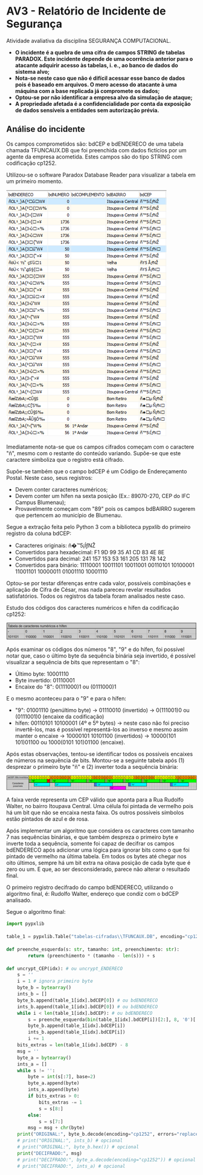 # AV3 - Relatório de Incidente de Segurança

Atividade avaliativa da disciplina SEGURANÇA COMPUTACIONAL.

- **O incidente é a quebra de uma cifra de campos STRING de tabelas PARADOX. Este incidente depende de uma ocorrência anterior para o atacante adquirir acesso às tabelas, i. e., ao banco de dados do sistema alvo;**
- **Nota-se neste caso que não é difícil acessar esse banco de dados pois é baseado em arquivos. O mero acesso do atacante à uma máquina com a base replicada já compromete os dados;**
- **Optou-se por não identificar a empresa alvo da simulação de ataque;**
- **A propriedade afetada é a confidencialidade por conta da exposição de dados sensíveis a entidades sem autorização prévia.**

## Análise do incidente

Os campos comprometidos são: bdCEP e bdENDERECO de uma tabela chamada TFUNCAUX.DB que foi preenchida com dados fictícios por um agente da empresa acometida. Estes campos são do tipo STRING com codificação cp1252.

Utilizou-se o software Paradox Database Reader para visualizar a tabela em um primeiro momento.

![](img/campos.png)

Imediatamente nota-se que os campos cifrados começam com o caractere "ñ", mesmo com o restante do conteúdo variando. Supõe-se que este caractere simboliza que o registro está cifrado.

Supõe-se também que o campo bdCEP é um Código de Endereçamento Postal. Neste caso, seus registros:
- Devem conter caracteres numéricos;
- Devem conter um hífen na sexta posição (Ex.: 89070-270, CEP do IFC Campus Blumenau);
- Provavelmente começam com "89" pois os campos bdBAIRRO sugerem que pertencem ao município de Blumenau.

Segue a extração feita pelo Python 3 com a biblioteca pypxlib do primeiro registro da coluna bdCEP:
- Caracteres originais: ñ�™5¡ÍƒNŽ
- Convertidos para hexadecimal: F1 9D 99 35 A1 CD 83 4E 8E
- Convertidos para decimal: 241 157 153 53 161 205 131 78 142
- Convertidos para binário: 11110001 10011101 10011001 00110101 10100001 11001101 10000011 01001110 10001110

Optou-se por testar diferenças entre cada valor, possíveis combinações e aplicação de Cifra de César, mas nada pareceu revelar resultados satisfatórios. Todos os registros da tabela foram analisados neste caso.

Estudo dos códigos dos caracteres numéricos e hífen da codificação cp1252:

![](img/tabela-codigos-caracteres.png)

Após examinar os códigos dos números "8", "9" e do hífen, foi possível notar que, caso o último byte da sequência binária seja invertido, é possível visualizar a sequência de bits que representam o "8":
- Último byte: 10001110
- Byte invertido: 01110001
- Encaixe do "8": 0(111000)1 ou (0111000)1

E o mesmo aconteceu para o "9" e para o hífen:
- "9": 01001110 (penúltimo byte) -> 01110010 (invertido) -> 0(111001)0 ou (0111001)0 (encaixe da codificação)
- hífen: 00110101 10100001 (4º e 5º bytes) -> neste caso não foi preciso invertê-los, mas é possível representá-los ao inverso e mesmo assim manter o encaixe -> 10000101 10101100 (invertidos) -> 10000(101 101)01100 ou 1000(0101 101)01100 (encaixe).

Após estas observações, tentou-se identificar todos os possíveis encaixes de números na sequência de bits. Montou-se a seguinte tabela após (1) desprezar o primeiro byte "ñ" e (2) inverter toda a sequência binária:

![](img/tabela-caracteres-identificados.png)

A faixa verde representa um CEP válido que aponta para a Rua Rudolfo Walter, no bairro Itoupava Central. Uma célula foi pintada de vermelho pois há um bit que não se encaixa nesta faixa. Os outros possíveis símbolos estão pintados de azul e de rosa.

Após implementar um algoritmo que considera os caracteres com tamanho 7 nas sequências binárias, e que também despreza o primeiro byte e inverte toda a sequência, somente foi capaz de decifrar os campos bdENDERECO após adicionar uma lógica para ignorar bits como o que foi pintado de vermelho na última tabela. Em todos os bytes até chegar nos oito últimos, sempre há um bit extra na oitava posição de cada byte que é zero ou um. E que, ao ser desconsiderado, parece não alterar o resultado final.

O primeiro registro decifrado do campo bdENDERECO, utilizando o algoritmo final, é: Rudolfo Walter, endereço que condiz com o bdCEP analisado.

Segue o algoritmo final:

```python
import pypxlib

table_1 = pypxlib.Table("tabelas-cifradas\\TFUNCAUX.DB", encoding="cp1252", px_encoding="cp1252")

def preenche_esquerda(s: str, tamanho: int, preenchimento: str):
        return (preenchimento * (tamanho - len(s))) + s

def uncrypt_CEP(idx): # ou uncrypt_ENDERECO
    s = ''
    i = 1 # ignora primeiro byte
    byte_b = bytearray()
    ints_b = []
    byte_b.append(table_1[idx].bdCEP[0]) # ou bdENDERECO
    ints_b.append(table_1[idx].bdCEP[0]) # ou bdENDERECO
    while i < len(table_1[idx].bdCEP): # ou bdENDERECO
        s = preenche_esquerda(bin(table_1[idx].bdCEP[i])[2:], 8, '0')[::-1] + s # ou bdENDERECO
        byte_b.append(table_1[idx].bdCEP[i])
        ints_b.append(table_1[idx].bdCEP[i])
        i += 1
    bits_extras = len(table_1[idx].bdCEP) - 8
    msg = ''
    byte_a = bytearray()
    ints_a = []
    while s != '':
        byte = int(s[:7], base=2)
        byte_a.append(byte)
        ints_a.append(byte)
        if bits_extras > 0:
            bits_extras -= 1
            s = s[8:]
        else:
            s = s[7:]
        msg = msg + chr(byte)
    print("ORIGINAL:", byte_b.decode(encoding="cp1252", errors="replace"))
    # print("ORIGINAL:", ints_b) # opcional
    # print("ORIGINAL:", byte_b.hex()) # opcional
    print("DECIFRADO:", msg)
    # print("DECIFRADO:", byte_a.decode(encoding="cp1252")) # opcional
    # print("DECIFRADO:", ints_a) # opcional
```